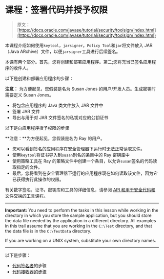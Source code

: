 # 课程：签署代码并授予权限

> 原文： [https://docs.oracle.com/javase/tutorial/security/toolsign/index.html](https://docs.oracle.com/javase/tutorial/security/toolsign/index.html)

本课程介绍如何使用`keytool`，`jarsigner`，`Policy Tool`和`jar`将文件放入 JAR（Java ARchive）文件，以便`jarsigner`工具进行后续签名。

本课有两个部分。首先，您将创建和部署应用程序。第二;您将充当已签名应用程序的收件人。

以下是创建和部署应用程序的步骤：

**注意：** 为方便起见，您假装是名为 Susan Jones 的用户/开发人员。生成密钥时需要定义 Susan Jones。

*   将包含应用程序的 Java 类文件放入 JAR 文件中
*   签署 JAR 文件
*   导出与用于对 JAR 文件签名的私钥对应的公钥证书

以下是向应用程序授予权限的步骤

**注意：**为方便起见，您假装是名为 Ray 的用户。

*   您可以看到签名的应用程序在安全管理器下运行时无法正常读取文件。
*   使用`keytool`将证书导入到`susan`别名的条目中的 Ray 密钥库中
*   使用策略工具在 Ray 的策略文件中创建一个条目，以允许`susan`签名的代码读取指定的文件。
*   最后，您将看到在安全管理器下运行的应用程序现在如何读取该文件，因为它已获得执行此操作的权限。

有关数字签名，证书，密钥库和工具的详细信息，请参阅 [API 和用于安全代码和文件交换的工具](../sigcert/index.html)课程。

* * *

**Important:** You need to perform the tasks in this lesson while working in the directory in which you store the sample application, but you should store the data file needed by the application in a different directory. All examples in this trail assume that you are working in the `C:\Test` directory, and that the data file is in the `C:\TestData` directory.

If you are working on a UNIX system, substitute your own directory names.

* * *

以下是步骤：

*   [代码签名者](signer.html)的步骤
*   [代码接收器的步骤](receiver.html)